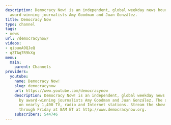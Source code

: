 ```yaml
---
description: Democracy Now! is an independent, global weekday news hour anchored by
  award-winning journalists Amy Goodman and Juan González.
title: Democracy Now
type: channel
tags:
- news
url: /democracynow/
videos:
- qipuoA9QJeQ
- qZTAq7R9kXg
menu:
  main:
    parent: Channels
providers:
  youtube:
    name: Democracy Now!
    slug: democracynow
    url: https://www.youtube.com/democracynow
    description: Democracy Now! is an independent, global weekday news hour anchored
      by award-winning journalists Amy Goodman and Juan González. The show is broadcast
      on nearly 1,400 TV, radio and Internet stations. Stream the show live Monday
      through Friday at 8AM ET at http://www.democracynow.org.
    subscribers: 544746
---
```


